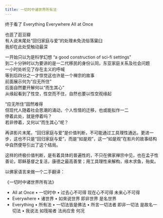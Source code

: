 ```yaml
---
title: 一切时中诸世界所有法
---
```


终于看了 Everything Everywhere All at Once<!--more-->

也逛了逛豆瓣  
有人说末尾处“回归家庭与爱”的处理未免流俗落窠臼  
我却在此处受触动最深  

一开始只以为是科学幻想 “a good construction of sci-fi settings”  
到二十分钟时以为要讲的是一二代移民的身份认同，东亚家庭关系及社会问题  
一小时处听见了存在主义的呼喊  
等到后四分之一才惊觉这也许是一个禅宗的故事  
前面展示何为“应无所住”  
后面自然要开解何以“而生其心”  
从缘起看到了性空，性空而不住，自然也要以性空观缘起

“应无所住”固然难得  
但现代人随着社会思潮的涌动，个人性情的迁移，也或能拟作一二  
停着此处，就是停着吗？  
若非停着，又何以“而生其心”呢？

再讲影片末尾，“回归家庭与爱”是价值判断，不可能通过工具理性通达。更进一步，这也不只是“回归家庭与爱”，而是“如是观”，这一“如是观”在影片的故事结构中自然便导引出了这个结局。

这样的终极价值判断，是有着具体的普遍性的，不只在佛家禅宗中见，也在孟子性善论，耶稣基督之复活，康德之最高善里；用工具理性来解构，缘木求鱼，殆矣。

以佛家语言来做一个二手翻译：

《一切时中诸世界所有法》

- All at Once • 一切时中 • 过去心不可得 现在心不可得 未来心不可得
- Everywhere • 诸世界 • 如來说世界 即非世界 是名世界
- Everything • 所有法 • 一切法皆是佛法 • 所言一切法者 即非一切法 是故名一切法 • 我说法 如筏喻者 法尚应舍 何况
